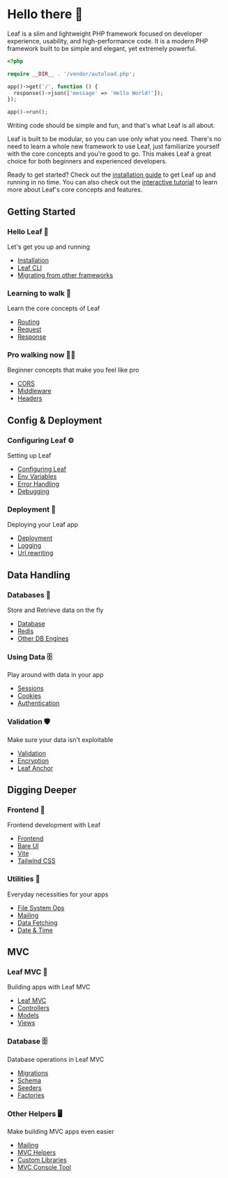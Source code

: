 # Hello there 👋

Leaf is a slim and lightweight PHP framework focused on developer experience, usability, and high-performance code. It is a modern PHP framework built to be simple and elegant, yet extremely powerful.

<!-- markdownlint-disable no-inline-html -->

<script setup>
import Card from '@theme/components/shared/Card.vue'
</script>

```php
<?php

require __DIR__ . '/vendor/autoload.php';

app()->get('/', function () {
  response()->json(['message' => 'Hello World!']);
});

app()->run();
```

Writing code should be simple and fun, and that's what Leaf is all about.

Leaf is built to be modular, so you can use only what you need. There's no need to learn a whole new framework to use Leaf, just familiarize yourself with the core concepts and you're good to go. This makes Leaf a great choice for both beginners and experienced developers.

Ready to get started? Check out the [installation guide](/docs/installation) to get Leaf up and running in no time. You can also check out the [interactive tutorial](/tutorial/) to learn more about Leaf's core concepts and features.

## Getting Started

<div class="grid grid-cols-1 sm:grid-cols-2 md:grid-cols-3 lg:grid-cols-2 xl:grid-cols-3 gap-2">
  <Card class="p-6 docs-section-card hover:!border-[var(--vp-c-border-alt)]">
  <h3 class="!text-lg">Hello Leaf 🍃</h3>
  <p class="text-sm text-[var(--vp-c-text-2)] !m-0">Let's get you up and running</p>

  <ul>
    <li><a href="/docs/installation">Installation</a></li>
    <li><a href="/docs/cli">Leaf CLI</a></li>
    <li><a href="/docs/migrating">Migrating from other frameworks</a></li>
  </ul>
  </Card>

  <Card class="p-6 docs-section-card hover:!border-[var(--vp-c-border-alt)]">
  <h3 class="!text-lg">Learning to walk 🚶</h3>
  <p class="text-sm text-[var(--vp-c-text-2)] !m-0">Learn the core concepts of Leaf</p>

  <ul>
    <li><a href="/docs/routing/">Routing</a></li>
    <li><a href="/docs/http/request">Request</a></li>
    <li><a href="/docs/http/response">Response</a></li>
  </ul>
  </Card>

  <Card class="p-6 docs-section-card hover:!border-[var(--vp-c-border-alt)]">
  <h3 class="!text-lg">Pro walking now 🏃‍♂️</h3>
  <p class="text-sm text-[var(--vp-c-text-2)] !m-0">Beginner concepts that make you feel like pro</p>

  <ul>
    <li><a href="/docs/http/cors">CORS</a></li>
    <li><a href="/docs/routing/middleware">Middleware</a></li>
    <li><a href="/docs/http/headers">Headers</a></li>
  </ul>
  </Card>
</div>

## Config & Deployment

<div class="grid grid-cols-1 sm:grid-cols-2 md:grid-cols-3 lg:grid-cols-2 xl:grid-cols-3 gap-2">
  <Card class="p-6 docs-section-card hover:!border-[var(--vp-c-border-alt)]">
  <h3 class="!text-lg">Configuring Leaf ⚙️</h3>
  <p class="text-sm text-[var(--vp-c-text-2)] !m-0">Setting up Leaf</p>

  <ul>
    <li><a href="/docs/config/">Configuring Leaf</a></li>
    <li><a href="/docs/config/environment">Env Variables</a></li>
    <li><a href="/docs/routing/error-handling">Error Handling</a></li>
    <li><a href="/docs/config/debugging">Debugging</a></li>
  </ul>
  </Card>

  <Card class="p-6 docs-section-card hover:!border-[var(--vp-c-border-alt)]">
  <h3 class="!text-lg">Deployment 🚀</h3>
  <p class="text-sm text-[var(--vp-c-text-2)] !m-0">Deploying your Leaf app</p>

  <ul>
    <li><a href="/docs/config/deployment">Deployment</a></li>
    <li><a href="/docs/utils/logging">Logging</a></li>
    <li><a href="/docs/routing/url-rewriting">Url rewriting</a></li>
  </ul>
  </Card>
</div>

## Data Handling

<div class="grid grid-cols-1 sm:grid-cols-2 md:grid-cols-3 lg:grid-cols-2 xl:grid-cols-3 gap-2">
  <Card class="p-6 docs-section-card hover:!border-[var(--vp-c-border-alt)]">
  <h3 class="!text-lg">Databases 🔐</h3>
  <p class="text-sm text-[var(--vp-c-text-2)] !m-0">Store and Retrieve data on the fly</p>

  <ul>
    <li><a href="/docs/database/">Database</a></li>
    <li><a href="/docs/database/redis">Redis</a></li>
    <li><a href="/docs/database/others">Other DB Engines</a></li>
  </ul>
  </Card>

  <Card class="p-6 docs-section-card hover:!border-[var(--vp-c-border-alt)]">
  <h3 class="!text-lg">Using Data 🗄️</h3>
  <p class="text-sm text-[var(--vp-c-text-2)] !m-0">Play around with data in your app</p>

  <ul>
    <li><a href="/docs/http/session">Sessions</a></li>
    <li><a href="/docs/http/cookies">Cookies</a></li>
    <li><a href="/docs/auth/">Authentication</a></li>
  </ul>
  </Card>

  <Card class="p-6 docs-section-card hover:!border-[var(--vp-c-border-alt)]">
  <h3 class="!text-lg">Validation 🛡️</h3>
  <p class="text-sm text-[var(--vp-c-text-2)] !m-0">Make sure your data isn't exploitable</p>

  <ul>
    <li><a href="/docs/data/validation">Validation</a></li>
    <li><a href="/docs/data/encryption">Encryption</a></li>
    <li><a href="/docs/security/anchor">Leaf Anchor</a></li>
  </ul>
  </Card>
</div>

## Digging Deeper

<div class="grid grid-cols-1 sm:grid-cols-2 md:grid-cols-3 lg:grid-cols-2 xl:grid-cols-3 gap-2">
  <Card class="p-6 docs-section-card hover:!border-[var(--vp-c-border-alt)]">
  <h3 class="!text-lg">Frontend 🎨</h3>
  <p class="text-sm text-[var(--vp-c-text-2)] !m-0">Frontend development with Leaf</p>

  <ul>
    <li><a href="/docs/frontend/">Frontend</a></li>
    <li><a href="/docs/frontend/bareui">Bare UI</a></li>
    <li><a href="/docs/frontend/vite">Vite</a></li>
    <li><a href="/docs/http/tailwind">Tailwind CSS</a></li>
  </ul>
  </Card>

  <Card class="p-6 docs-section-card hover:!border-[var(--vp-c-border-alt)]">
  <h3 class="!text-lg">Utilities 🧹</h3>
  <p class="text-sm text-[var(--vp-c-text-2)] !m-0">Everyday necessities for your apps</p>

  <ul>
    <li><a href="/docs/utils/fs">File System Ops</a></li>
    <li><a href="/docs/utils/mail">Mailing</a></li>
    <li><a href="/docs/utils/fetch">Data Fetching</a></li>
    <li><a href="/docs/utils/date">Date & Time</a></li>
  </ul>
  </Card>
</div>

## MVC

<div class="grid grid-cols-1 sm:grid-cols-2 md:grid-cols-3 lg:grid-cols-2 xl:grid-cols-3 gap-2">
  <Card class="p-6 docs-section-card hover:!border-[var(--vp-c-border-alt)]">
  <h3 class="!text-lg">Leaf MVC 🌿</h3>
  <p class="text-sm text-[var(--vp-c-text-2)] !m-0">Building apps with Leaf MVC</p>

  <ul>
    <li><a href="/docs/mvc/">Leaf MVC</a></li>
    <li><a href="/docs/mvc/controllers">Controllers</a></li>
    <li><a href="/docs/mvc/models">Models</a></li>
    <li><a href="/docs/mvc/views">Views</a></li>
  </ul>
  </Card>

  <Card class="p-6 docs-section-card hover:!border-[var(--vp-c-border-alt)]">
  <h3 class="!text-lg">Database 🗄️</h3>
  <p class="text-sm text-[var(--vp-c-text-2)] !m-0">Database operations in Leaf MVC</p>

  <ul>
    <li><a href="/docs/mvc/migrations">Migrations</a></li>
    <li><a href="/docs/mvc/schema">Schema</a></li>
    <li><a href="/docs/mvc/seeders">Seeders</a></li>
    <li><a href="/docs/mvc/factories">Factories</a></li>
  </ul>
  </Card>

  <Card class="p-6 docs-section-card hover:!border-[var(--vp-c-border-alt)]">
  <h3 class="!text-lg">Other Helpers 🖥️</h3>
  <p class="text-sm text-[var(--vp-c-text-2)] !m-0">Make building MVC apps even easier</p>

  <ul>
    <li><a href="/docs/utils/mail/mvc">Mailing</a></li>
    <li><a href="/docs/mvc/globals">MVC Helpers</a></li>
    <li><a href="/docs/mvc/libraries">Custom Libraries</a></li>
    <li><a href="/docs/mvc/console">MVC Console Tool</a></li>
  </ul>
  </Card>
</div>
<!-- - Swoole
- Queues
- Testing -->
<!-- - Rate Limiting -->
<!-- - Websockets -->
<!-- - Events -->
<!-- - Caching -->
<!-- - Testing -->
<!-- - Localization -->
<!-- - File Storage -->
<!-- - Cron Jobs -->
<!-- - Webhooks -->
<!-- - API Versioning -->
<!-- - Pagination -->
<!-- - Search -->
